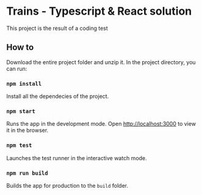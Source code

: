 # Trains - Typescript & React solution

This project is the result of a coding test

## How to

Download the entire project folder and unzip it.
In the project directory, you can run:

### `npm install`

Install all the dependecies of the project.

### `npm start`

Runs the app in the development mode.
Open [http://localhost:3000](http://localhost:3000) to view it in the browser.

### `npm test`

Launches the test runner in the interactive watch mode.

### `npm run build`

Builds the app for production to the `build` folder.
